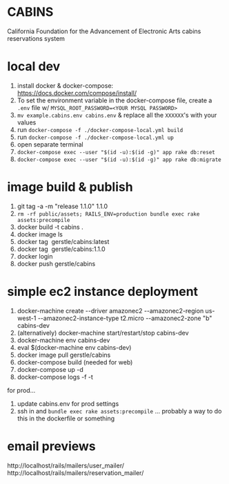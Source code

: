 # CABINS

California Foundation for the Advancement of Electronic Arts cabins reservations system

# local dev
1. install docker & docker-compose: https://docs.docker.com/compose/install/
2. To set the environment variable in the docker-compose file, create a `.env` file w/ ```MYSQL_ROOT_PASSWORD=<YOUR MYSQL PASSWORD>```
3. `mv example.cabins.env cabins.env` & replace all the `XXXXXX`'s with your values
4. run `docker-compose -f ./docker-compose-local.yml build`
5. run `docker-compose -f ./docker-compose-local.yml up`
6. open separate terminal
7. `docker-compose exec --user "$(id -u):$(id -g)" app rake db:reset`
8. `docker-compose exec --user "$(id -u):$(id -g)" app rake db:migrate`

# image build & publish
1. git tag -a -m "release 1.1.0" 1.1.0
2. `rm -rf public/assets; RAILS_ENV=production bundle exec rake assets:precompile`
3. docker build -t cabins .
4. docker image ls
5. docker tag <image hash> gerstle/cabins:latest
6. docker tag <image hash> gerstle/cabins:1.1.0
7. docker login
8. docker push gerstle/cabins

# simple ec2 instance deployment
1. docker-machine create --driver amazonec2 --amazonec2-region us-west-1 --amazonec2-instance-type t2.micro --amazonec2-zone "b" cabins-dev
2. (alternatively) docker-machine start/restart/stop cabins-dev
3. docker-machine env cabins-dev
4. eval $(docker-machine env cabins-dev)
5. docker image pull gerstle/cabins
6. docker-compose build (needed for web)
7. docker-compose up -d
8. docker-compose logs -f -t

for prod...
1. update cabins.env for prod settings
2. ssh in and `bundle exec rake assets:precompile` ... probably a way to do this in the dockerfile or something

# email previews
http://localhost/rails/mailers/user_mailer/
http://localhost/rails/mailers/reservation_mailer/